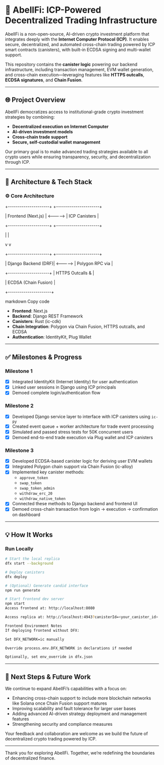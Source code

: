# 🔗 AbellFi: ICP-Powered Decentralized Trading Infrastructure

AbellFi is a non-open-source, AI-driven crypto investment platform that integrates deeply with the **Internet Computer Protocol (ICP)**. It enables secure, decentralized, and automated cross-chain trading powered by ICP smart contracts (canisters), with built-in ECDSA signing and multi-wallet support.

This repository contains the **canister logic** powering our backend infrastructure, including transaction management, EVM wallet generation, and cross-chain execution—leveraging features like **HTTPS outcalls**, **ECDSA signatures**, and **Chain Fusion**.

---

## 🌐 Project Overview

AbellFi democratizes access to institutional-grade crypto investment strategies by combining:

- **Decentralized execution on Internet Computer**
- **AI-driven investment models**
- **Cross-chain trade support**
- **Secure, self-custodial wallet management**

Our primary goal is to make advanced trading strategies available to all crypto users while ensuring transparency, security, and decentralization through ICP.

---

## 📐 Architecture & Tech Stack

### ⚙️ Core Architecture

+---------------------+ +----------------------+

| Frontend (Next.js) | <-----> | ICP Canisters |

+---------------------+ +----------------------+

| |

v v

+---------------------+ +----------------------+

| Django Backend (DRF)| <-----> | Polygon RPC via |

+---------------------+ | HTTPS Outcalls & |

| ECDSA (Chain Fusion) |

+----------------------+

markdown
Copy code

- **Frontend**: Next.js  
- **Backend**: Django REST Framework  
- **Canisters**: Rust (ic-cdk)  
- **Chain Integration**: Polygon via Chain Fusion, HTTPS outcalls, and ECDSA  
- **Authentication**: IdentityKit, Plug Wallet  

---

## ✅ Milestones & Progress

### Milestone 1

- [x] Integrated IdentityKit (Internet Identity) for user authentication  
- [x] Linked user sessions in Django using ICP principals  
- [x] Demoed complete login/authentication flow  

### Milestone 2

- [x] Developed Django service layer to interface with ICP canisters using `ic-py`  
- [x] Created event queue + worker architecture for trade event processing  
- [x] Simulated and passed stress tests for 50K concurrent users  
- [x] Demoed end-to-end trade execution via Plug wallet and ICP canisters  

### Milestone 3

- [x] Developed ECDSA-based canister logic for deriving user EVM wallets  
- [x] Integrated Polygon chain support via Chain Fusion (ic-alloy)  
- [x] Implemented key canister methods:  
  - `approve_token`  
  - `swap_token`  
  - `swap_token_admin`  
  - `withdraw_erc_20`  
  - `withdraw_native_token`  
- [x] Connected these methods to Django backend and frontend UI  
- [x] Demoed cross-chain transaction from login → execution → confirmation on dashboard  

---

## 💡 How It Works

### Run Locally

```bash
# Start the local replica
dfx start --background

# Deploy canisters
dfx deploy

# (Optional) Generate candid interface
npm run generate

# Start frontend dev server
npm start
Access frontend at: http://localhost:8080

Access replica at: http://localhost:4943?canisterId=<your_canister_id>

Frontend Environment Notes
If deploying frontend without DFX:

Set DFX_NETWORK=ic manually

Override process.env.DFX_NETWORK in declarations if needed

Optionally, set env_override in dfx.json
```
---

## 🚀 Next Steps & Future Work

We continue to expand AbellFi’s capabilities with a focus on:

- Enhancing cross-chain support to include more blockchain networks like Solana once Chain Fusion support matures  
- Improving scalability and fault tolerance for larger user bases  
- Adding advanced AI-driven strategy deployment and management features  
- Strengthening security and compliance measures  

Your feedback and collaboration are welcome as we build the future of decentralized crypto trading powered by ICP.

---

Thank you for exploring AbellFi. Together, we’re redefining the boundaries of decentralized finance.
